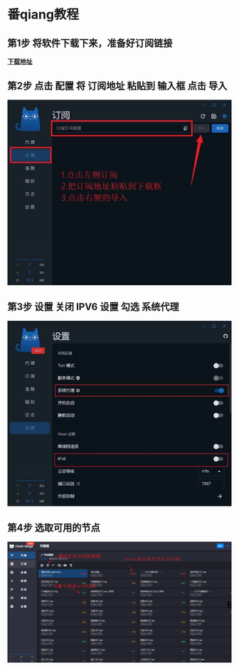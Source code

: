 # 番qiang教程

## 第1步 将软件下载下来，准备好订阅链接

[**下载地址**](https://xinin.lanzoub.com/iRovD221llcf)

## 第2步 点击 配置 将 订阅地址 粘贴到 输入框 点击 导入

![1](https://raw.githubusercontent.com/wuhu-pig/peter-/main/2.jpeg)

## 第3步 设置 关闭 IPV6 设置 勾选 系统代理

![1](https://raw.githubusercontent.com/wuhu-pig/peter-/main/3.jpeg)

## 第4步 选取可用的节点

![1](https://raw.githubusercontent.com/wuhu-pig/peter-/main/4.png)
